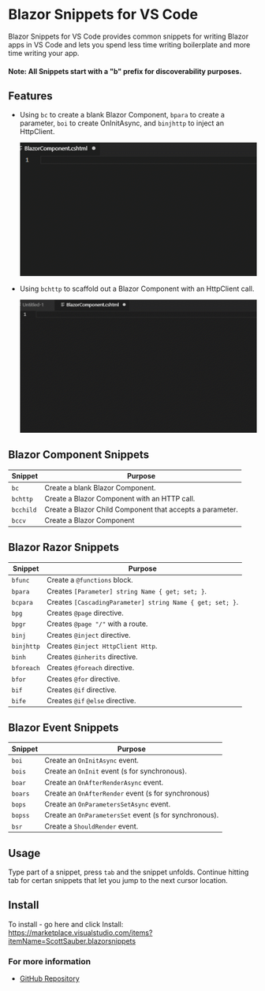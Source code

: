 # Blazor Snippets for VS Code

Blazor Snippets for VS Code provides common snippets for writing Blazor apps in VS Code and lets you spend less time writing boilerplate and more time writing your app.

#### Note: All Snippets start with a "b" prefix for discoverability purposes.

## Features

- Using `bc` to create a blank Blazor Component, `bpara` to create a parameter, `boi` to create OnInitAsync, and `binjhttp` to inject an HttpClient.

  ![Snippets used together](images/Demo.gif)

- Using `bchttp` to scaffold out a Blazor Component with an HttpClient call.

  ![Snippets used together](images/DemoBCHttp.gif)

## Blazor Component Snippets

| Snippet   | Purpose                                                   |
| --------- | --------------------------------------------------------- |
| `bc`      | Create a blank Blazor Component.                          |
| `bchttp`  | Create a Blazor Component with an HTTP call.              |
| `bcchild` | Create a Blazor Child Component that accepts a parameter. |
| `bccv`    | Create a Blazor <CascadingValue> Component                |

## Blazor Razor Snippets

| Snippet    | Purpose                                                   |
| ---------- | --------------------------------------------------------- |
| `bfunc`    | Create a `@functions` block.                              |
| `bpara`    | Creates `[Parameter] string Name { get; set; }`.          |
| `bcpara`   | Creates `[CascadingParameter] string Name { get; set; }`. |
| `bpg`      | Creates `@page` directive.                                |
| `bpgr`     | Creates `@page "/"` with a route.                         |
| `binj`     | Creates `@inject` directive.                              |
| `binjhttp` | Creates `@inject HttpClient Http`.                        |
| `binh`     | Creates `@inherits` directive.                            |
| `bforeach` | Creates `@foreach` directive.                             |
| `bfor`     | Creates `@for` directive.                                 |
| `bif`      | Creates `@if` directive.                                  |
| `bife`     | Creates `@if` `@else` directive.                          |

## Blazor Event Snippets

| Snippet | Purpose                                                |
| ------- | ------------------------------------------------------ |
| `boi`   | Create an `OnInitAsync` event.                         |
| `bois`  | Create an `OnInit` event (s for synchronous).          |
| `boar`  | Create an `OnAfterRenderAsync` event.                  |
| `boars` | Create an `OnAfterRender` event (s for synchronous)    |
| `bops`  | Create an `OnParametersSetAsync` event.                |
| `bopss` | Create an `OnParametersSet` event (s for synchronous). |
| `bsr`   | Create a `ShouldRender` event.                         |

## Usage

Type part of a snippet, press `tab` and the snippet unfolds. Continue hitting tab for certan snippets that let you jump to the next cursor location.

## Install

To install - go here and click Install: https://marketplace.visualstudio.com/items?itemName=ScottSauber.blazorsnippets

### For more information

- [GitHub Repository](https://github.com/scottsauber/BlazorSnippets)

